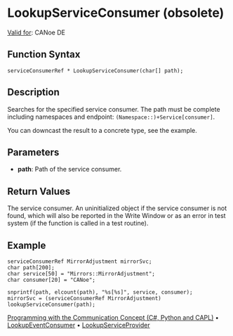 # LookupServiceConsumer (obsolete)

[Valid for](../../../Shared/FeatureAvailability.md): CANoe DE

## Function Syntax

```plaintext
serviceConsumerRef * LookupServiceConsumer(char[] path);
```

## Description

Searches for the specified service consumer. The path must be complete including namespaces and endpoint: `(Namespace::)+Service[consumer]`.

You can downcast the result to a concrete type, see the example.

## Parameters

- **path**: Path of the service consumer.

## Return Values

The service consumer. An uninitialized object if the service consumer is not found, which will also be reported in the Write Window or as an error in test system (if the function is called in a test routine).

## Example

```plaintext
serviceConsumerRef MirrorAdjustment mirrorSvc;
char path[200];
char service[50] = "Mirrors::MirrorAdjustment";
char consumer[20] = "CANoe";

snprintf(path, elcount(path), "%s[%s]", service, consumer);
mirrorSvc = (serviceConsumerRef MirrorAdjustment) lookupServiceConsumer(path);
```

[Programming with the Communication Concept (C#, Python and CAPL)](../../../CANoeCANalyzer/CommunicationConcept/Programming/CCP.md) • [LookupEventConsumer](CAPLfunctionLookupEventConsumer.md) • [LookupServiceProvider](CAPLfunctionLookupServiceProvider.md)
